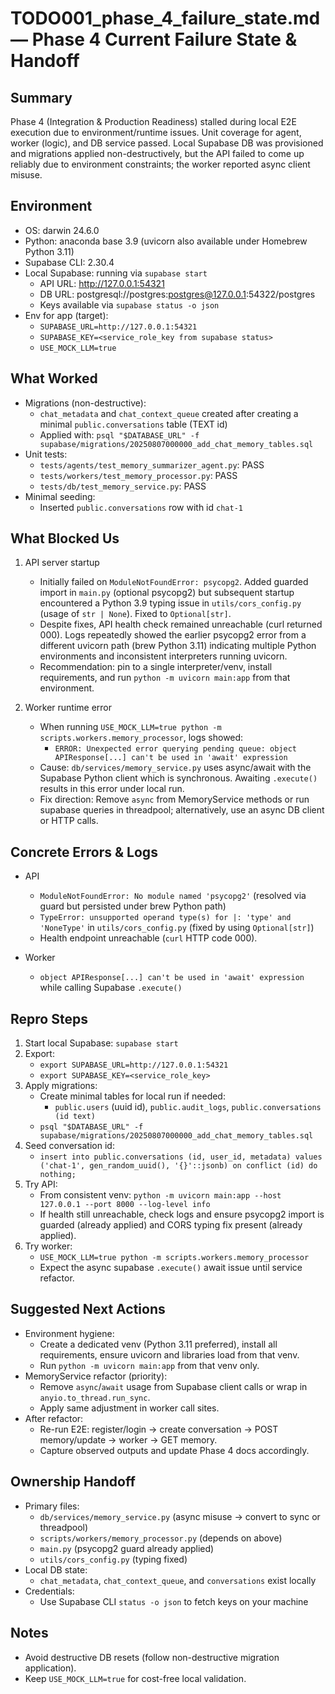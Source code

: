 # TODO001_phase_4_failure_state.md — Phase 4 Current Failure State & Handoff

## Summary

Phase 4 (Integration & Production Readiness) stalled during local E2E execution due to environment/runtime issues. Unit coverage for agent, worker (logic), and DB service passed. Local Supabase DB was provisioned and migrations applied non-destructively, but the API failed to come up reliably due to environment constraints; the worker reported async client misuse.

## Environment

- OS: darwin 24.6.0
- Python: anaconda base 3.9 (uvicorn also available under Homebrew Python 3.11)
- Supabase CLI: 2.30.4
- Local Supabase: running via `supabase start`
  - API URL: http://127.0.0.1:54321
  - DB URL: postgresql://postgres:postgres@127.0.0.1:54322/postgres
  - Keys available via `supabase status -o json`
- Env for app (target):
  - `SUPABASE_URL=http://127.0.0.1:54321`
  - `SUPABASE_KEY=<service_role_key from supabase status>`
  - `USE_MOCK_LLM=true`

## What Worked

- Migrations (non-destructive):
  - `chat_metadata` and `chat_context_queue` created after creating a minimal `public.conversations` table (TEXT id)
  - Applied with: `psql "$DATABASE_URL" -f supabase/migrations/20250807000000_add_chat_memory_tables.sql`
- Unit tests:
  - `tests/agents/test_memory_summarizer_agent.py`: PASS
  - `tests/workers/test_memory_processor.py`: PASS
  - `tests/db/test_memory_service.py`: PASS
- Minimal seeding:
  - Inserted `public.conversations` row with id `chat-1`

## What Blocked Us

1) API server startup
   - Initially failed on `ModuleNotFoundError: psycopg2`. Added guarded import in `main.py` (optional psycopg2) but subsequent startup encountered a Python 3.9 typing issue in `utils/cors_config.py` (usage of `str | None`). Fixed to `Optional[str]`.
   - Despite fixes, API health check remained unreachable (curl returned 000). Logs repeatedly showed the earlier psycopg2 error from a different uvicorn path (brew Python 3.11) indicating multiple Python environments and inconsistent interpreters running uvicorn.
   - Recommendation: pin to a single interpreter/venv, install requirements, and run `python -m uvicorn main:app` from that environment.

2) Worker runtime error
   - When running `USE_MOCK_LLM=true python -m scripts.workers.memory_processor`, logs showed:
     - `ERROR: Unexpected error querying pending queue: object APIResponse[...] can't be used in 'await' expression`
   - Cause: `db/services/memory_service.py` uses async/await with the Supabase Python client which is synchronous. Awaiting `.execute()` results in this error under local run.
   - Fix direction: Remove `async` from MemoryService methods or run supabase queries in threadpool; alternatively, use an async DB client or HTTP calls.

## Concrete Errors & Logs

- API
  - `ModuleNotFoundError: No module named 'psycopg2'` (resolved via guard but persisted under brew Python path)
  - `TypeError: unsupported operand type(s) for |: 'type' and 'NoneType'` in `utils/cors_config.py` (fixed by using `Optional[str]`)
  - Health endpoint unreachable (`curl` HTTP code 000).

- Worker
  - `object APIResponse[...] can't be used in 'await' expression` while calling Supabase `.execute()`

## Repro Steps

1) Start local Supabase: `supabase start`
2) Export:
   - `export SUPABASE_URL=http://127.0.0.1:54321`
   - `export SUPABASE_KEY=<service_role_key>`
3) Apply migrations:
   - Create minimal tables for local run if needed:
     - `public.users` (uuid id), `public.audit_logs`, `public.conversations (id text)`
   - `psql "$DATABASE_URL" -f supabase/migrations/20250807000000_add_chat_memory_tables.sql`
4) Seed conversation id:
   - `insert into public.conversations (id, user_id, metadata) values ('chat-1', gen_random_uuid(), '{}'::jsonb) on conflict (id) do nothing;`
5) Try API:
   - From consistent venv: `python -m uvicorn main:app --host 127.0.0.1 --port 8000 --log-level info`
   - If health still unreachable, check logs and ensure psycopg2 import is guarded (already applied) and CORS typing fix present (already applied).
6) Try worker:
   - `USE_MOCK_LLM=true python -m scripts.workers.memory_processor`
   - Expect the async supabase `.execute()` await issue until service refactor.

## Suggested Next Actions

- Environment hygiene:
  - Create a dedicated venv (Python 3.11 preferred), install all requirements, ensure uvicorn and libraries load from that venv.
  - Run `python -m uvicorn main:app` from that venv only.
- MemoryService refactor (priority):
  - Remove `async`/`await` usage from Supabase client calls or wrap in `anyio.to_thread.run_sync`.
  - Apply same adjustment in worker call sites.
- After refactor:
  - Re-run E2E: register/login → create conversation → POST memory/update → worker → GET memory.
  - Capture observed outputs and update Phase 4 docs accordingly.

## Ownership Handoff

- Primary files:
  - `db/services/memory_service.py` (async misuse → convert to sync or threadpool)
  - `scripts/workers/memory_processor.py` (depends on above)
  - `main.py` (psycopg2 guard already applied)
  - `utils/cors_config.py` (typing fixed)
- Local DB state:
  - `chat_metadata`, `chat_context_queue`, and `conversations` exist locally
- Credentials:
  - Use Supabase CLI `status -o json` to fetch keys on your machine

## Notes

- Avoid destructive DB resets (follow non-destructive migration application).
- Keep `USE_MOCK_LLM=true` for cost-free local validation.